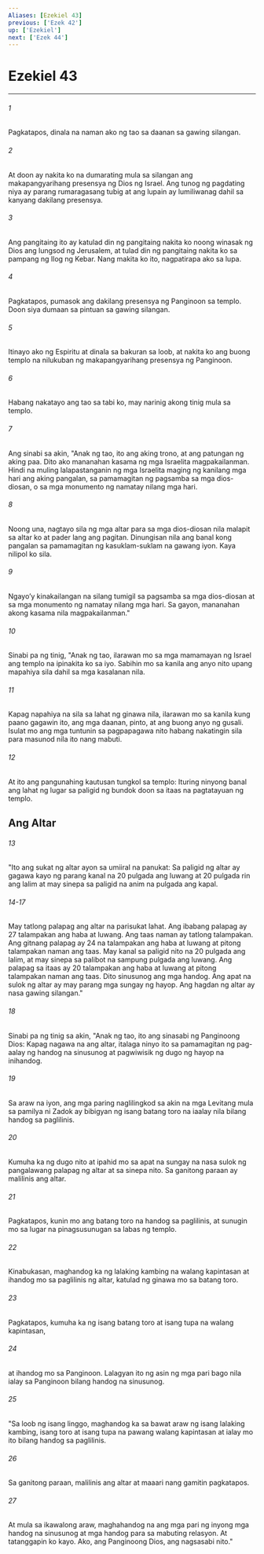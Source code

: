 ```yaml
---
Aliases: [Ezekiel 43]
previous: ['Ezek 42']
up: ['Ezekiel']
next: ['Ezek 44']
---
```

# Ezekiel 43

***

###### 1
Pagkatapos, dinala na naman ako ng tao sa daanan sa gawing silangan. 

###### 2
At doon ay nakita ko na dumarating mula sa silangan ang makapangyarihang presensya ng Dios ng Israel. Ang tunog ng pagdating niya ay parang rumaragasang tubig at ang lupain ay lumiliwanag dahil sa kanyang dakilang presensya. 

###### 3
Ang pangitaing ito ay katulad din ng pangitaing nakita ko noong winasak ng Dios ang lungsod ng Jerusalem, at tulad din ng pangitaing nakita ko sa pampang ng Ilog ng Kebar. Nang makita ko ito, nagpatirapa ako sa lupa. 

###### 4
Pagkatapos, pumasok ang dakilang presensya ng Panginoon sa templo. Doon siya dumaan sa pintuan sa gawing silangan. 

###### 5
Itinayo ako ng Espiritu at dinala sa bakuran sa loob, at nakita ko ang buong templo na nilukuban ng makapangyarihang presensya ng Panginoon. 

###### 6
Habang nakatayo ang tao sa tabi ko, may narinig akong tinig mula sa templo. 

###### 7
Ang sinabi sa akin, "Anak ng tao, ito ang aking trono, at ang patungan ng aking paa. Dito ako mananahan kasama ng mga Israelita magpakailanman. Hindi na muling lalapastanganin ng mga Israelita maging ng kanilang mga hari ang aking pangalan, sa pamamagitan ng pagsamba sa mga dios-diosan, o sa mga monumento ng namatay nilang mga hari. 

###### 8
Noong una, nagtayo sila ng mga altar para sa mga dios-diosan nila malapit sa altar ko at pader lang ang pagitan. Dinungisan nila ang banal kong pangalan sa pamamagitan ng kasuklam-suklam na gawang iyon. Kaya nilipol ko sila. 

###### 9
Ngayoʼy kinakailangan na silang tumigil sa pagsamba sa mga dios-diosan at sa mga monumento ng namatay nilang mga hari. Sa gayon, mananahan akong kasama nila magpakailanman." 

###### 10
Sinabi pa ng tinig, "Anak ng tao, ilarawan mo sa mga mamamayan ng Israel ang templo na ipinakita ko sa iyo. Sabihin mo sa kanila ang anyo nito upang mapahiya sila dahil sa mga kasalanan nila. 

###### 11
Kapag napahiya na sila sa lahat ng ginawa nila, ilarawan mo sa kanila kung paano gagawin ito, ang mga daanan, pinto, at ang buong anyo ng gusali. Isulat mo ang mga tuntunin sa pagpapagawa nito habang nakatingin sila para masunod nila ito nang mabuti. 

###### 12
At ito ang pangunahing kautusan tungkol sa templo: Ituring ninyong banal ang lahat ng lugar sa paligid ng bundok doon sa itaas na pagtatayuan ng templo.

## Ang Altar 

###### 13
"Ito ang sukat ng altar ayon sa umiiral na panukat: Sa paligid ng altar ay gagawa kayo ng parang kanal na 20 pulgada ang luwang at 20 pulgada rin ang lalim at may sinepa sa paligid na anim na pulgada ang kapal.

###### 14-17
May tatlong palapag ang altar na parisukat lahat. Ang ibabang palapag ay 27 talampakan ang haba at luwang. Ang taas naman ay tatlong talampakan. Ang gitnang palapag ay 24 na talampakan ang haba at luwang at pitong talampakan naman ang taas. May kanal sa paligid nito na 20 pulgada ang lalim, at may sinepa sa palibot na sampung pulgada ang luwang. Ang palapag sa itaas ay 20 talampakan ang haba at luwang at pitong talampakan naman ang taas. Dito sinusunog ang mga handog. Ang apat na sulok ng altar ay may parang mga sungay ng hayop. Ang hagdan ng altar ay nasa gawing silangan." 

###### 18
Sinabi pa ng tinig sa akin, "Anak ng tao, ito ang sinasabi ng Panginoong Dios: Kapag nagawa na ang altar, italaga ninyo ito sa pamamagitan ng pag-aalay ng handog na sinusunog at pagwiwisik ng dugo ng hayop na inihandog. 

###### 19
Sa araw na iyon, ang mga paring naglilingkod sa akin na mga Levitang mula sa pamilya ni Zadok ay bibigyan ng isang batang toro na iaalay nila bilang handog sa paglilinis. 

###### 20
Kumuha ka ng dugo nito at ipahid mo sa apat na sungay na nasa sulok ng pangalawang palapag ng altar at sa sinepa nito. Sa ganitong paraan ay malilinis ang altar. 

###### 21
Pagkatapos, kunin mo ang batang toro na handog sa paglilinis, at sunugin mo sa lugar na pinagsusunugan sa labas ng templo. 

###### 22
Kinabukasan, maghandog ka ng lalaking kambing na walang kapintasan at ihandog mo sa paglilinis ng altar, katulad ng ginawa mo sa batang toro. 

###### 23
Pagkatapos, kumuha ka ng isang batang toro at isang tupa na walang kapintasan, 

###### 24
at ihandog mo sa Panginoon. Lalagyan ito ng asin ng mga pari bago nila ialay sa Panginoon bilang handog na sinusunog. 

###### 25
"Sa loob ng isang linggo, maghandog ka sa bawat araw ng isang lalaking kambing, isang toro at isang tupa na pawang walang kapintasan at ialay mo ito bilang handog sa paglilinis. 

###### 26
Sa ganitong paraan, malilinis ang altar at maaari nang gamitin pagkatapos. 

###### 27
At mula sa ikawalong araw, maghahandog na ang mga pari ng inyong mga handog na sinusunog at mga handog para sa mabuting relasyon. At tatanggapin ko kayo. Ako, ang Panginoong Dios, ang nagsasabi nito."
